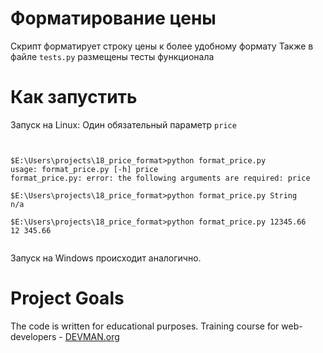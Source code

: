 # Форматирование цены

Скрипт форматирует строку цены к более удобному формату
Также в файле ```tests.py``` размещены тесты функционала

# Как запустить

Запуск на Linux:
Один обязательный параметр ```price```

```#!bash


$E:\Users\projects\18_price_format>python format_price.py
usage: format_price.py [-h] price
format_price.py: error: the following arguments are required: price

$E:\Users\projects\18_price_format>python format_price.py String
n/a

$E:\Users\projects\18_price_format>python format_price.py 12345.66
12 345.66


```

Запуск на Windows происходит аналогично.


# Project Goals

The code is written for educational purposes. Training course for web-developers - [DEVMAN.org](https://devman.org)
